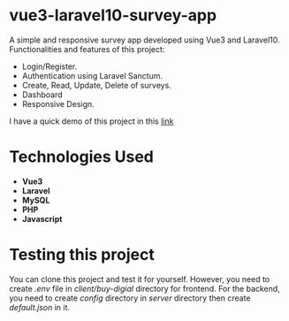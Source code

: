 # vue3-laravel10-survey-app
A simple and responsive survey app developed using Vue3 and Laravel10. 
Functionalities and features of this project:

* Login/Register.
* Authentication using Laravel Sanctum.
* Create, Read, Update, Delete of surveys.
* Dashboard
* Responsive Design.

I have a quick demo of this project in this [link](https://youtu.be/xajAjuhhN4I)

# Technologies Used
* **Vue3**
* **Laravel**
* **MySQL**
* **PHP**
* **Javascript**

# Testing this project
You can clone this project and test it for yourself. However, you need to create *.env* file in *client/buy-digial* directory for frontend. For the backend, you need to create *config*
directory in *server* directory then create *default.json* in it.
